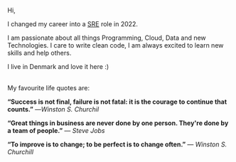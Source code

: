  Hi,

I changed my career into a <a href="https://diegopierleoni.medium.com/">SRE<a> role in 2022.

I am passionate about all things Programming, Cloud, Data and new Technologies. I care to write clean code, I am always excited to learn new skills and help others.

I live in Denmark and love it here :)
  <br>
  <br>
 
My favourite life quotes are:
  <br>
  
  <b> “Success is not final, failure is not fatal: it is the courage to continue that counts.”</b>
  ―<i>Winston S. Churchil</i>
  
  <b> “Great things in business are never done by one person. They're done by a team of people.”</b>
  ― <i>Steve Jobs</i>
  
  <b>“To improve is to change; to be perfect is to change often.”</b>
  ― <i>Winston S. Churchill</i>



 


<!---
TechDPi/TechDPi is a ✨ special ✨ repository because its `README.md` (this file) appears on your GitHub profile.
You can click the Preview link to take a look at your changes.
--->
